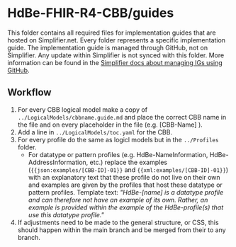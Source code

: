 # HdBe-FHIR-R4-CBB/guides
This folder contains all required files for implementation guides that are hosted on Simplifier.net. Every folder represents a specific implementation guide. The implementation guide is managed through GitHub, not on Simplifier. Any update within Simplifier is not synced with this folder. More information can be found in the [Simplifier docs about managing IGs using GitHub](https://docs.fire.ly/projects/Simplifier/simplifierIGeditor.html#manage-your-ig-using-github).

## Workflow
1. For every CBB logical model make a copy of `../LogicalModels/cbbname.guide.md` and place the correct CBB name in the file and on every placeholder in the file (e.g. [CBB-Name] ).
2. Add a line in `../LogicalModels/toc.yaml` for the CBB.
3. For every profile do the same as logicl models but in the `../Profiles` folder.
    - For datatype or pattern profiles (e.g. HdBe-NameInformation, HdBe-AddressInformation, etc.) replace the examples (`{{json:examples/[CBB-ID]-01}}` and `{{xml:examples/[CBB-ID]-01}}`) with an explanatory text that these profile do not live on their own and examples are given by the profiles that host these datatype or pattern profiles. Template text: _"HdBe-[name] is a datatype profile and can therefore not have an example of its own. Rather, an example is provided within the example of the HdBe-profile(s) that use this datatype profile."_ 
4. If adjustments need to be made to the general structure, or CSS, this should happen within the main branch and be merged from their to any branch. 